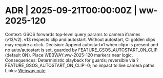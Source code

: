 # ADR | 2025-09-21T00:00:00Z | ww-2025-120

Context: GSOS forwards top-level query params to camera iframes (v13/v2). v13 respects clip and autostart. Without autostart, CI golden clips may require a click.
Decision: Append autostart=1 when clip= is present and no auto/autostart is set, guarded by FEATURE_GSOS_AUTOSTART_ON_CLIP (default ON). Place WEBWAY:ww-2025-120 markers near logic.
Consequences: Deterministic playback for guards; reversible via ?FEATURE_GSOS_AUTOSTART_ON_CLIP=0; no impact to live camera paths.
Links: [Webway note](../../../../scaffolds/webway_ww-2025-120-autostart-forwarding.md)
